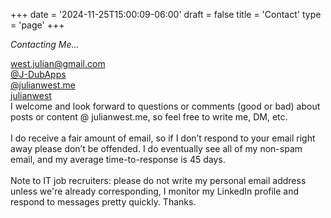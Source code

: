 +++
date = '2024-11-25T15:00:09-06:00'
draft = false
title = 'Contact'
type = 'page'
+++

<i>Contacting Me… </i><br />

  <a href="mailto:west.julian@gmail.com" class="home_link">
                                        <i class="fa-solid fa-envelope home_icon"></i> west.julian@gmail.com
                                    </a><br />
  <a href="https://github.com/J-DubApps" target="_blank" class="social_link">
                                <i class="fa-brands fa-github social_icon"></i> @J-DubApps
                            </a><br />
                            <a href="https://bsky.app/profile/julianwest.me" target="_blank" class="social_link">
                                <i class="fa-brands fa-bluesky social_icon"></i> @julianwest.me
                            </a><br />
                            <a href="https://www.linkedin.com/in/julianwest/" target="_blank" class="social_link">
                                <i class="fa-brands fa-linkedin social_icon"></i> julianwest
                            </a>

<div style="font-size: 14px;">
I welcome and look forward to questions or comments (good or bad) about posts or content @ julianwest.me, so feel free to write me, DM, etc.<br /><br />
I do receive a fair amount of email, so if I don’t respond to your email right away please don’t be offended. I do eventually see all of my non-spam email, and my average time-to-response is 45 days.<br /><br />
Note to IT job recruiters: please do not write my personal email address unless we're already corresponding, I monitor my <a href="https://www.linkedin.com/in/julianwest" style="text-decoration: none;">LinkedIn profile </a>and respond to messages pretty quickly. Thanks.
</div>